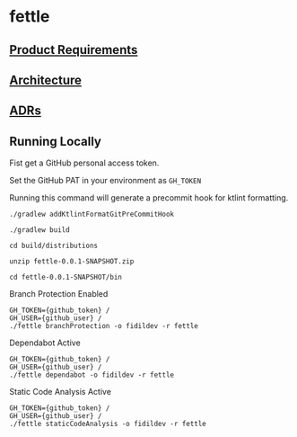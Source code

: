 # fettle

## [Product Requirements](./doc/prd.md)
## [Architecture](./doc/architecture.md)
## [ADRs](https://fidildev.github.io/fettle/doc/adr/index.html)

## Running Locally

Fist get a GitHub personal access token.

Set the GitHub PAT in your environment as `GH_TOKEN`

Running this command will generate a precommit hook for ktlint formatting.
```shell
./gradlew addKtlintFormatGitPreCommitHook
```

```shell
./gradlew build
```

```shell
cd build/distributions
```

```shell
unzip fettle-0.0.1-SNAPSHOT.zip
```

```shell
cd fettle-0.0.1-SNAPSHOT/bin
```

Branch Protection Enabled
```shell
GH_TOKEN={github_token} /
GH_USER={github_user} /
./fettle branchProtection -o fidildev -r fettle
```

Dependabot Active
```shell
GH_TOKEN={github_token} /
GH_USER={github_user} /
./fettle dependabot -o fidildev -r fettle
```

Static Code Analysis Active
```shell
GH_TOKEN={github_token} /
GH_USER={github_user} /
./fettle staticCodeAnalysis -o fidildev -r fettle
```